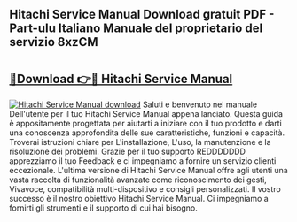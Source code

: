 ## Hitachi Service Manual Download gratuit PDF - Part-uIu Italiano Manuale del proprietario del servizio 8xzCM

# <h2><a href="http://dfdxzp.blite.top/?on=Hitachi+Service+Manual">🔗Download 👉🔴 Hitachi Service Manual</a></h2>

[![Hitachi Service Manual download](https://i.imgur.com/lujVjoI.png)](http://dfdxzp.blite.top/?on=Hitachi+Service+Manual)
Saluti e benvenuto nel manuale Dell'utente per il tuo Hitachi Service Manual appena lanciato. Questa guida è appositamente progettata per aiutarti a iniziare con il tuo prodotto e darti una conoscenza approfondita delle sue caratteristiche, funzioni e capacità. Troverai istruzioni chiare per L'installazione, L'uso, la manutenzione e la risoluzione dei problemi. Grazie per il tuo supporto REDDDDDDD apprezziamo il tuo Feedback e ci impegniamo a fornire un servizio clienti eccezionale. L'ultima versione di Hitachi Service Manual offre agli utenti una vasta raccolta di funzionalità avanzate come riconoscimento dei gesti, Vivavoce, compatibilità multi-dispositivo e consigli personalizzati. Il vostro successo è il nostro obiettivo Hitachi Service Manual. Ci impegniamo a fornirti gli strumenti e il supporto di cui hai bisogno.

